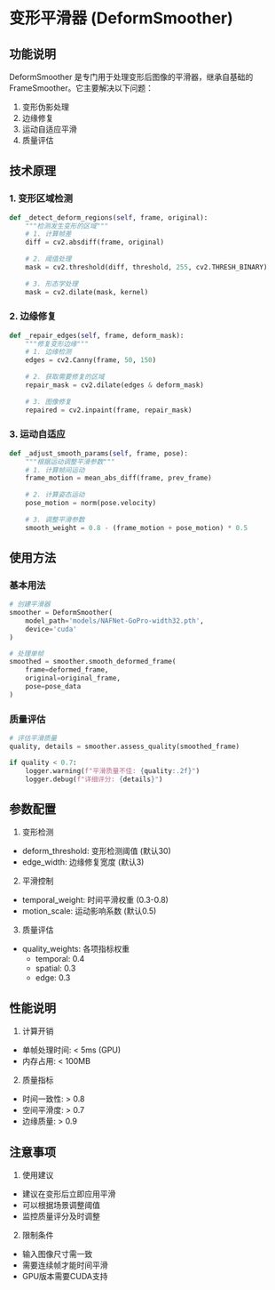 # 变形平滑器 (DeformSmoother)

## 功能说明

DeformSmoother 是专门用于处理变形后图像的平滑器，继承自基础的 FrameSmoother。它主要解决以下问题：

1. 变形伪影处理
2. 边缘修复
3. 运动自适应平滑
4. 质量评估

## 技术原理

### 1. 变形区域检测

```python
def _detect_deform_regions(self, frame, original):
    """检测发生变形的区域"""
    # 1. 计算帧差
    diff = cv2.absdiff(frame, original)
    
    # 2. 阈值处理
    mask = cv2.threshold(diff, threshold, 255, cv2.THRESH_BINARY)
    
    # 3. 形态学处理
    mask = cv2.dilate(mask, kernel)
```

### 2. 边缘修复

```python
def _repair_edges(self, frame, deform_mask):
    """修复变形边缘"""
    # 1. 边缘检测
    edges = cv2.Canny(frame, 50, 150)
    
    # 2. 获取需要修复的区域
    repair_mask = cv2.dilate(edges & deform_mask)
    
    # 3. 图像修复
    repaired = cv2.inpaint(frame, repair_mask)
```

### 3. 运动自适应

```python
def _adjust_smooth_params(self, frame, pose):
    """根据运动调整平滑参数"""
    # 1. 计算帧间运动
    frame_motion = mean_abs_diff(frame, prev_frame)
    
    # 2. 计算姿态运动
    pose_motion = norm(pose.velocity)
    
    # 3. 调整平滑参数
    smooth_weight = 0.8 - (frame_motion + pose_motion) * 0.5
```

## 使用方法

### 基本用法

```python
# 创建平滑器
smoother = DeformSmoother(
    model_path='models/NAFNet-GoPro-width32.pth',
    device='cuda'
)

# 处理单帧
smoothed = smoother.smooth_deformed_frame(
    frame=deformed_frame,
    original=original_frame,
    pose=pose_data
)
```

### 质量评估

```python
# 评估平滑质量
quality, details = smoother.assess_quality(smoothed_frame)

if quality < 0.7:
    logger.warning(f"平滑质量不佳: {quality:.2f}")
    logger.debug(f"详细评分: {details}")
```

## 参数配置

1. 变形检测
- deform_threshold: 变形检测阈值 (默认30)
- edge_width: 边缘修复宽度 (默认3)

2. 平滑控制
- temporal_weight: 时间平滑权重 (0.3-0.8)
- motion_scale: 运动影响系数 (默认0.5)

3. 质量评估
- quality_weights: 各项指标权重
  - temporal: 0.4
  - spatial: 0.3
  - edge: 0.3

## 性能说明

1. 计算开销
- 单帧处理时间: < 5ms (GPU)
- 内存占用: < 100MB

2. 质量指标
- 时间一致性: > 0.8
- 空间平滑度: > 0.7
- 边缘质量: > 0.9

## 注意事项

1. 使用建议
- 建议在变形后立即应用平滑
- 可以根据场景调整阈值
- 监控质量评分及时调整

2. 限制条件
- 输入图像尺寸需一致
- 需要连续帧才能时间平滑
- GPU版本需要CUDA支持 
